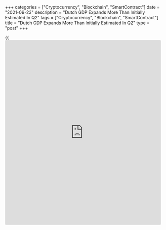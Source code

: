 +++
categories = ["Cryptocurrency", "Blockchain", "SmartContract"]
date = "2021-09-23"
description = "Dutch GDP Expands More Than Initially Estimated In Q2"
tags = ["Cryptocurrency", "Blockchain", "SmartContract"]
title = "Dutch GDP Expands More Than Initially Estimated In Q2"
type = "post"
+++

{{<iframe id="large-banner" src="https://www.bounty.group/#slide=13.0" width="100%" height="600" scrolling="no" style="border: 0px solid rgb(216, 221, 230); border-radius: 3px;">}}

The Dutch [economy][1] grew more than initially estimated in the second
quarter, final data published by the statistical office CBS showed
Thursday.

Gross domestic product grew 3.8 percent sequentially in the second
quarter instead of 3.1 percent estimated on August 14. GDP was down 0.8
percent in the first quarter.

The upward revision was driven by household and government spending.
Household consumption, foreign trade and government spending contributed
positively to growth, while investment declined.

On a yearly basis, GDP advanced 10.4 percent, in contrast to the 2.4
percent contraction posted in the first quarter.

The second quarter growth was revised up from 9.7 percent. This was the
first expansion in six quarters.

For comments and feedback [contact](https://www.playgroundfx.com/contact/): editorial@rtt[news](https://www.letsplayfx.com/blog/forex-news-website/).com

[Economic News][1]

 **What parts of the world are seeing the best (and worst) economic
performances lately? Click[here][2] to check out our [Econ Scorecard][2]
and find out! See up-to-the-moment [ranking](https://www.playgroundfx.com/blog/crypto-exchange-ranking/)s for the best and worst
performers in [GDP][3], [unemployment rate][4], [inflation][5] and much
more.**

   1. www.rtt[news](https://www.letsplayfx.com/blog/forex-news-website/).com/Content/EconomicNews.aspx
   2. www.rtt[news](https://www.letsplayfx.com/blog/forex-news-website/).com/economic-scorecard/world-rank/retail-sales/highest-performance.aspx
   3. www.rtt[news](https://www.letsplayfx.com/blog/forex-news-website/).com/economic-scorecard/world-rank/GDP/highest-performance.aspx
   4. www.rtt[news](https://www.letsplayfx.com/blog/forex-news-website/).com/economic-scorecard/world-rank/unemployment-rate/lowest-performance.aspx
   5. www.rtt[news](https://www.letsplayfx.com/blog/forex-news-website/).com/economic-scorecard/world-rank/CPI/highest-performance.aspx